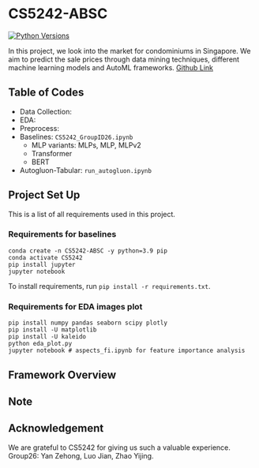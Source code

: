 # CS5242-ABSC
[![Python Versions](https://img.shields.io/badge/python-3.9%20%7C%203.9-blue)](https://pypi.org/project/autogluon/)

In this project, we look into the market for condominiums in Singapore. We aim to predict the sale prices through data mining techniques, different machine learning models and AutoML frameworks. [Github Link](https://github.com/YanZehong/CS5242-ABSC)

## Table of Codes
- Data Collection:
- EDA: 
- Preprocess: 
- Baselines: `CS5242_GroupID26.ipynb`  
    * MLP variants: MLPs, MLP, MLPv2 
    * Transformer  
    * BERT  
- Autogluon-Tabular: `run_autogluon.ipynb`  

## Project Set Up

This is a list of all requirements used in this project.

### Requirements for baselines

```
conda create -n CS5242-ABSC -y python=3.9 pip
conda activate CS5242
pip install jupyter
jupyter notebook
```

To install requirements, run `pip install -r requirements.txt`.

### Requirements for EDA images plot

```
pip install numpy pandas seaborn scipy plotly
pip install -U matplotlib
pip install -U kaleido
python eda_plot.py
jupyter notebook # aspects_fi.ipynb for feature importance analysis
```

## Framework Overview


## Note


## Acknowledgement
We are grateful to CS5242 for giving us such a valuable experience.  
Group26: Yan Zehong, Luo Jian, Zhao Yijing.  
